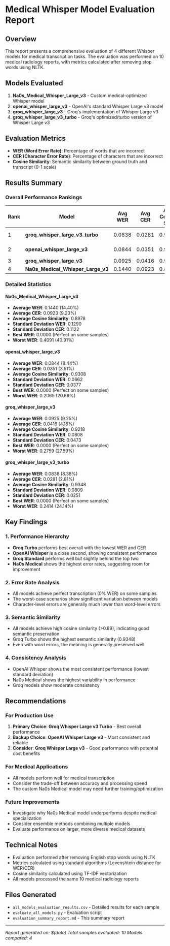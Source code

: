 # Medical Whisper Model Evaluation Report

## Overview
This report presents a comprehensive evaluation of 4 different Whisper models for medical transcription tasks. The evaluation was performed on 10 medical radiology reports, with metrics calculated after removing stop words using NLTK.

## Models Evaluated
1. **Na0s_Medical_Whisper_Large_v3** - Custom medical-optimized Whisper model
2. **openai_whisper_large_v3** - OpenAI's standard Whisper Large v3 model
3. **groq_whisper_large_v3** - Groq's implementation of Whisper Large v3
4. **groq_whisper_large_v3_turbo** - Groq's optimized/turbo version of Whisper Large v3

## Evaluation Metrics
- **WER (Word Error Rate)**: Percentage of words that are incorrect
- **CER (Character Error Rate)**: Percentage of characters that are incorrect
- **Cosine Similarity**: Semantic similarity between ground truth and transcript (0-1 scale)

## Results Summary

### Overall Performance Rankings

| Rank | Model | Avg WER | Avg CER | Avg Cosine Sim | Performance |
|------|-------|---------|---------|----------------|-------------|
| 1 | **groq_whisper_large_v3_turbo** | 0.0838 | 0.0281 | 0.9348 | 🥇 Best Overall |
| 2 | **openai_whisper_large_v3** | 0.0844 | 0.0351 | 0.9308 | 🥈 Second Best |
| 3 | **groq_whisper_large_v3** | 0.0925 | 0.0416 | 0.9218 | 🥉 Third |
| 4 | **Na0s_Medical_Whisper_Large_v3** | 0.1440 | 0.0923 | 0.8978 | Fourth |

### Detailed Statistics

#### Na0s_Medical_Whisper_Large_v3
- **Average WER**: 0.1440 (14.40%)
- **Average CER**: 0.0923 (9.23%)
- **Average Cosine Similarity**: 0.8978
- **Standard Deviation WER**: 0.1290
- **Standard Deviation CER**: 0.1122
- **Best WER**: 0.0000 (Perfect on some samples)
- **Worst WER**: 0.4091 (40.91%)

#### openai_whisper_large_v3
- **Average WER**: 0.0844 (8.44%)
- **Average CER**: 0.0351 (3.51%)
- **Average Cosine Similarity**: 0.9308
- **Standard Deviation WER**: 0.0662
- **Standard Deviation CER**: 0.0377
- **Best WER**: 0.0000 (Perfect on some samples)
- **Worst WER**: 0.2069 (20.69%)

#### groq_whisper_large_v3
- **Average WER**: 0.0925 (9.25%)
- **Average CER**: 0.0416 (4.16%)
- **Average Cosine Similarity**: 0.9218
- **Standard Deviation WER**: 0.0808
- **Standard Deviation CER**: 0.0473
- **Best WER**: 0.0000 (Perfect on some samples)
- **Worst WER**: 0.2759 (27.59%)

#### groq_whisper_large_v3_turbo
- **Average WER**: 0.0838 (8.38%)
- **Average CER**: 0.0281 (2.81%)
- **Average Cosine Similarity**: 0.9348
- **Standard Deviation WER**: 0.0809
- **Standard Deviation CER**: 0.0251
- **Best WER**: 0.0000 (Perfect on some samples)
- **Worst WER**: 0.2414 (24.14%)

## Key Findings

### 1. Performance Hierarchy
- **Groq Turbo** performs best overall with the lowest WER and CER
- **OpenAI Whisper** is a close second, showing consistent performance
- **Groq Standard** performs well but slightly behind the top two
- **Na0s Medical** shows the highest error rates, suggesting room for improvement

### 2. Error Rate Analysis
- All models achieve perfect transcription (0% WER) on some samples
- The worst-case scenarios show significant variation between models
- Character-level errors are generally much lower than word-level errors

### 3. Semantic Similarity
- All models achieve high cosine similarity (>0.89), indicating good semantic preservation
- Groq Turbo shows the highest semantic similarity (0.9348)
- Even with word errors, the meaning is generally preserved well

### 4. Consistency Analysis
- OpenAI Whisper shows the most consistent performance (lowest standard deviation)
- Na0s Medical shows the highest variability in performance
- Groq models show moderate consistency

## Recommendations

### For Production Use
1. **Primary Choice**: **Groq Whisper Large v3 Turbo** - Best overall performance
2. **Backup Choice**: **OpenAI Whisper Large v3** - Most consistent and reliable
3. **Consider**: **Groq Whisper Large v3** - Good performance with potential cost benefits

### For Medical Applications
- All models perform well for medical transcription
- Consider the trade-off between accuracy and processing speed
- The custom Na0s Medical model may need further training/optimization

### Future Improvements
- Investigate why Na0s Medical model underperforms despite medical specialization
- Consider ensemble methods combining multiple models
- Evaluate performance on larger, more diverse medical datasets

## Technical Notes
- Evaluation performed after removing English stop words using NLTK
- Metrics calculated using standard algorithms (Levenshtein distance for WER/CER)
- Cosine similarity calculated using TF-IDF vectorization
- All models processed the same 10 medical radiology reports

## Files Generated
- `all_models_evaluation_results.csv` - Detailed results for each sample
- `evaluate_all_models.py` - Evaluation script
- `evaluation_summary_report.md` - This summary report

---
*Report generated on: $(date)*
*Total samples evaluated: 10*
*Models compared: 4*
